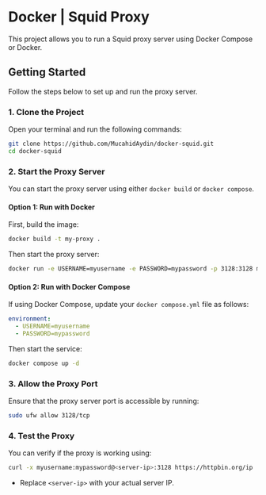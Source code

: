 # Docker | Squid Proxy
This project allows you to run a Squid proxy server using Docker Compose or Docker.

## Getting Started
Follow the steps below to set up and run the proxy server.

### 1. Clone the Project
Open your terminal and run the following commands:

```sh
git clone https://github.com/MucahidAydin/docker-squid.git
cd docker-squid
```

### 2. Start the Proxy Server
You can start the proxy server using either `docker build` or `docker compose`.

#### Option 1: Run with Docker
First, build the image:

```sh
docker build -t my-proxy .
```

Then start the proxy server:

```sh
docker run -e USERNAME=myusername -e PASSWORD=mypassword -p 3128:3128 my-proxy
```

#### Option 2: Run with Docker Compose
If using Docker Compose, update your `docker compose.yml` file as follows:

```yaml
environment:
  - USERNAME=myusername
  - PASSWORD=mypassword
```

Then start the service:

```sh
docker compose up -d
```

### 3. Allow the Proxy Port
Ensure that the proxy server port is accessible by running:

```sh
sudo ufw allow 3128/tcp
```

### 4. Test the Proxy
You can verify if the proxy is working using:

```sh
curl -x myusername:mypassword@<server-ip>:3128 https://httpbin.org/ip
```
* Replace `<server-ip>` with your actual server IP.